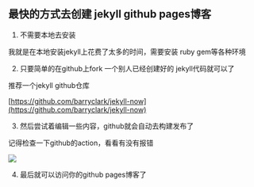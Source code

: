 ## 最快的方式去创建 jekyll github pages博客


1. 不需要本地去安装

我就是在本地安装jekyll上花费了太多的时间，需要安装 ruby gem等各种环境

2. 只要简单的在github上fork 一个别人已经创建好的 jekyll代码就可以了

推荐一个jekyll github仓库

[https://github.com/barryclark/jekyll-now](https://github.com/barryclark/jekyll-now)

3. 然后尝试着编辑一些内容，github就会自动去构建发布了

记得检查一下github的action，看看有没有报错

![]({{site.baseurl}}assets/1734672376409.jpg)


4. 最后就可以访问你的github pages博客了